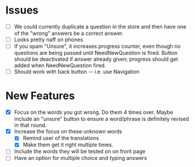 # Issues

- [ ] We could currently duplicate a question in the store and then have one of the "wrong" answers be a correct answer.
- [ ] Looks pretty naff on phones
- [ ] If you spam "Unsure", it increases progress counter, even though no questions are being 
passed until NeedNewQuestion is fired. Button should be deactivated
if answer already given; progress should get added when NeedNewQuestion fired.
- [ ] Should work with back button -- i.e. use Navigation

# New Features

- [x] Focus on the words you got wrong. Do them 4 times over. Maybe include an "unsure" button to ensure a word/phrase is definitely revised in that round.
- [x] Increase the focus on these unknown words 
  - [x] Remind user of the translations
  - [x] Make them get it right multiple times.
- [ ] Include the words they will be tested on on front page
- [ ] Have an option for multiple choice and typing answers
